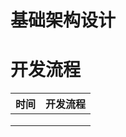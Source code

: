 # 基础架构设计

# 开发流程

| 时间 | 开发流程 |
| :--: | :------: |
|      |          |
|      |          |
|      |          |

